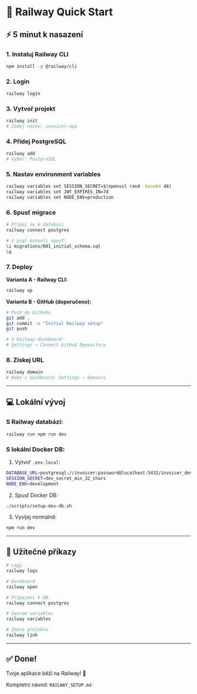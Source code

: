 # 🚂 Railway Quick Start

## ⚡ 5 minut k nasazení

### 1. Instaluj Railway CLI

```bash
npm install -g @railway/cli
```

### 2. Login

```bash
railway login
```

### 3. Vytvoř projekt

```bash
railway init
# Zadej název: invoicer-app
```

### 4. Přidej PostgreSQL

```bash
railway add
# Vyber: PostgreSQL
```

### 5. Nastav environment variables

```bash
railway variables set SESSION_SECRET=$(openssl rand -base64 48)
railway variables set JWT_EXPIRES_IN=7d
railway variables set NODE_ENV=production
```

### 6. Spusť migrace

```bash
# Připoj se k databázi
railway connect postgres

# V psql konzoli spusť:
\i migrations/001_initial_schema.sql
\q
```

### 7. Deploy

**Varianta A - Railway CLI:**
```bash
railway up
```

**Varianta B - GitHub (doporučeno):**
```bash
# Push do GitHubu
git add .
git commit -m "Initial Railway setup"
git push

# V Railway dashboard:
# Settings → Connect GitHub Repository
```

### 8. Získej URL

```bash
railway domain
# Nebo v dashboard: Settings → Domains
```

---

## 💻 Lokální vývoj

### S Railway databází:
```bash
railway run npm run dev
```

### S lokální Docker DB:

1. Vytvoř `.env.local`:
```bash
DATABASE_URL=postgresql://invoicer:password@localhost:5432/invoicer_dev
SESSION_SECRET=dev_secret_min_32_chars
NODE_ENV=development
```

2. Spusť Docker DB:
```bash
./scripts/setup-dev-db.sh
```

3. Vyvíjej normálně:
```bash
npm run dev
```

---

## 🔧 Užitečné příkazy

```bash
# Logy
railway logs

# Dashboard
railway open

# Připojení k DB
railway connect postgres

# Seznam variables
railway variables

# Změna projektu
railway link
```

---

## ✅ Done!

Tvoje aplikace běží na Railway! 🎉

Kompletní návod: `RAILWAY_SETUP.md`
